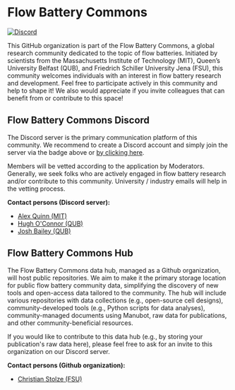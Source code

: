 # Flow Battery Commons

[![Discord](https://img.shields.io/badge/Discord-Join%20Server-blue?logo=discord&style=flat-square)](https://discord.gg/tPPTtVUB)

This GitHub organization is part of the Flow Battery Commons, a global research community dedicated to the topic of flow batteries. Initiated by scientists from the Massachusetts Institute of Technology (MIT), Queen’s University Belfast (QUB), and Friedrich Schiller University Jena (FSU), this community welcomes individuals with an interest in flow battery research and development. Feel free to participate actively in this community and help to shape it! We also would appreciate if you invite colleagues that can benefit from or contribute to this space! 

## Flow Battery Commons Discord

The Discord server is the primary communication platform of this community. We recommend to create a Discord account and simply join the server via the badge above or [by clicking here](https://discord.gg/tPPTtVUB).

Members will be vetted according to the application by Moderators. Generally, we seek folks who are actively engaged in flow battery research and/or contribute to this community. University / industry emails will help in the vetting process. 

**Contact persons (Discord server):**

- [Alex Quinn (MIT)](mailto:quinnale@mit.edu)
- [Hugh O'Connor (QUB)](mailto:h.oconnor@qub.ac.uk)
- [Josh Bailey (QUB)](mailto:j.bailey@qub.ac.uk)
  
## Flow Battery Commons Hub

The Flow Battery Commons data hub, managed as a Github organization, will host public repositories. We aim to make it the primary storage location for public flow battery community data, simplifying the discovery of new tools and open-access data tailored to the community. The hub will include various repositories with data collections (e.g., open-source cell designs), community-developed tools (e.g., Python scripts for data analyses), community-managed documents using Manubot, raw data for publications, and other community-beneficial resources.

If you would like to contribute to this data hub (e.g., by storing your publication's raw data here), please feel free to ask for an invite to this organization on our Discord server.

**Contact persons (Github organization):**

- [Christian Stolze (FSU)](mailto:christian.stolze@uni-jena.de)
